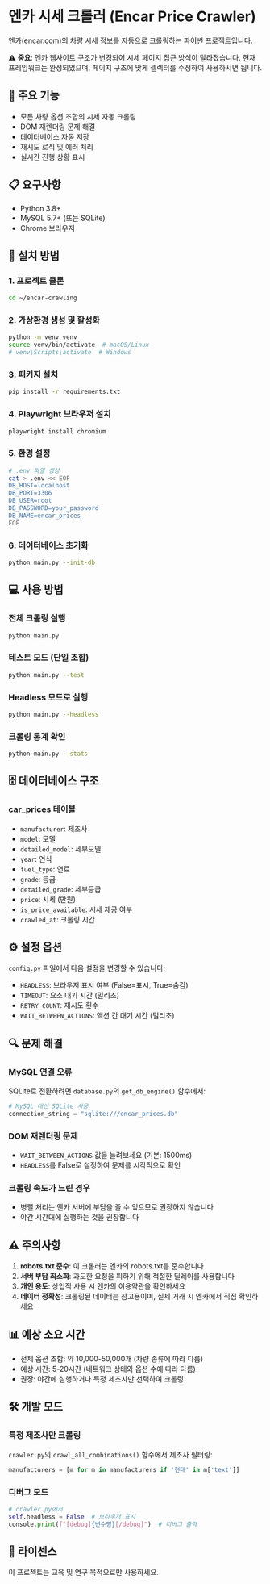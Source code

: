 # 엔카 시세 크롤러 (Encar Price Crawler)

엔카(encar.com)의 차량 시세 정보를 자동으로 크롤링하는 파이썬 프로젝트입니다.

⚠️ **중요**: 엔카 웹사이트 구조가 변경되어 시세 페이지 접근 방식이 달라졌습니다.
현재 프레임워크는 완성되었으며, 페이지 구조에 맞게 셀렉터를 수정하여 사용하시면 됩니다.

## 🚀 주요 기능

- 모든 차량 옵션 조합의 시세 자동 크롤링
- DOM 재렌더링 문제 해결
- 데이터베이스 자동 저장
- 재시도 로직 및 에러 처리
- 실시간 진행 상황 표시

## 📋 요구사항

- Python 3.8+
- MySQL 5.7+ (또는 SQLite)
- Chrome 브라우저

## 🔧 설치 방법

### 1. 프로젝트 클론
```bash
cd ~/encar-crawling
```

### 2. 가상환경 생성 및 활성화
```bash
python -m venv venv
source venv/bin/activate  # macOS/Linux
# venv\Scripts\activate  # Windows
```

### 3. 패키지 설치
```bash
pip install -r requirements.txt
```

### 4. Playwright 브라우저 설치
```bash
playwright install chromium
```

### 5. 환경 설정
```bash
# .env 파일 생성
cat > .env << EOF
DB_HOST=localhost
DB_PORT=3306
DB_USER=root
DB_PASSWORD=your_password
DB_NAME=encar_prices
EOF
```

### 6. 데이터베이스 초기화
```bash
python main.py --init-db
```

## 💻 사용 방법

### 전체 크롤링 실행
```bash
python main.py
```

### 테스트 모드 (단일 조합)
```bash
python main.py --test
```

### Headless 모드로 실행
```bash
python main.py --headless
```

### 크롤링 통계 확인
```bash
python main.py --stats
```

## 🗄️ 데이터베이스 구조

### car_prices 테이블
- `manufacturer`: 제조사
- `model`: 모델
- `detailed_model`: 세부모델
- `year`: 연식
- `fuel_type`: 연료
- `grade`: 등급
- `detailed_grade`: 세부등급
- `price`: 시세 (만원)
- `is_price_available`: 시세 제공 여부
- `crawled_at`: 크롤링 시간

## ⚙️ 설정 옵션

`config.py` 파일에서 다음 설정을 변경할 수 있습니다:

- `HEADLESS`: 브라우저 표시 여부 (False=표시, True=숨김)
- `TIMEOUT`: 요소 대기 시간 (밀리초)
- `RETRY_COUNT`: 재시도 횟수
- `WAIT_BETWEEN_ACTIONS`: 액션 간 대기 시간 (밀리초)

## 🔍 문제 해결

### MySQL 연결 오류
SQLite로 전환하려면 `database.py`의 `get_db_engine()` 함수에서:
```python
# MySQL 대신 SQLite 사용
connection_string = "sqlite:///encar_prices.db"
```

### DOM 재렌더링 문제
- `WAIT_BETWEEN_ACTIONS` 값을 늘려보세요 (기본: 1500ms)
- `HEADLESS`를 False로 설정하여 문제를 시각적으로 확인

### 크롤링 속도가 느린 경우
- 병렬 처리는 엔카 서버에 부담을 줄 수 있으므로 권장하지 않습니다
- 야간 시간대에 실행하는 것을 권장합니다

## ⚠️ 주의사항

1. **robots.txt 준수**: 이 크롤러는 엔카의 robots.txt를 준수합니다
2. **서버 부담 최소화**: 과도한 요청을 피하기 위해 적절한 딜레이를 사용합니다
3. **개인 용도**: 상업적 사용 시 엔카의 이용약관을 확인하세요
4. **데이터 정확성**: 크롤링된 데이터는 참고용이며, 실제 거래 시 엔카에서 직접 확인하세요

## 📊 예상 소요 시간

- 전체 옵션 조합: 약 10,000-50,000개 (차량 종류에 따라 다름)
- 예상 시간: 5-20시간 (네트워크 상태와 옵션 수에 따라 다름)
- 권장: 야간에 실행하거나 특정 제조사만 선택하여 크롤링

## 🛠️ 개발 모드

### 특정 제조사만 크롤링
`crawler.py`의 `crawl_all_combinations()` 함수에서 제조사 필터링:
```python
manufacturers = [m for m in manufacturers if '현대' in m['text']]
```

### 디버그 모드
```python
# crawler.py에서
self.headless = False  # 브라우저 표시
console.print(f"[debug]{변수명}[/debug]")  # 디버그 출력
```

## 📝 라이센스

이 프로젝트는 교육 및 연구 목적으로만 사용하세요.
